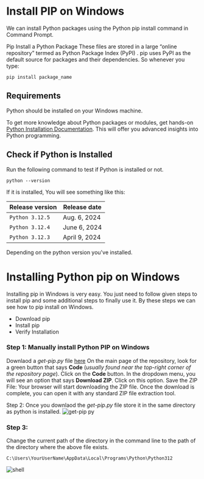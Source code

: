 # Install PIP on Windows
We can install Python packages using the Python pip install command in Command Prompt.

Pip Install a Python Package
These files are stored in a large “online repository” termed as Python Package Index (PyPI) . pip uses PyPI as the default source for packages and their dependencies. So whenever you type:

```shell
pip install package_name
```

## Requirements
Python should be installed on your Windows machine.

To get more knowledge about Python packages or modules, get hands-on[ Python Installation Documentation](https://docs.python.org/3/installing/index.html). This will offer you advanced insights into Python programming.

## Check if Python is Installed
Run the following command to test if Python is installed or not.

```shell
python --version
```

If it is installed, You will see something like this:

| Release version    | Release date  |
|--------------------|---------------|
|  `Python 3.12.5`   | Aug. 6, 2024  | 
|  `Python 3.12.4`   | June 6, 2024  | 
|  `Python 3.12.3`   | April 9, 2024 |

Depending on the python version you've installed.

# Installing Python pip on Windows
Installing pip in Windows is very easy. You just need to follow given steps to install pip and some additional steps to finally use it. By these steps we can see how to pip install on Windows.

* Download pip
* Install pip
* Verify Installation


### Step 1: Manually install Python PIP on Windows
Downlaod a *get-pip.py* file [here](https://github.com/edwards698/Install-pip-on-windows?tab=readme-ov-file) On the main page of the repository, look for a green button that says **Code** (*usually found near the top-right corner of the repository page*). Click on the **Code** button. In the dropdown menu, you will see an option that says **Download ZIP**. Click on this option. Save the ZIP File: Your browser will start downloading the ZIP file. Once the download is complete, you can open it with any standard ZIP file extraction tool.

Step 2: Once you downlaod the *get-pip.py* file store it in the same directory as python is installed.
![get-pip py](https://github.com/user-attachments/assets/7dcd0ddd-7427-4eb9-9da6-ac8cc34a06b8)

### Step 3: 
Change the current path of the directory in the command line to the path of the directory where the above file exists.

```shell
C:\Users\YourUserName\AppData\Local\Programs\Python\Python312
```
![shell](https://github.com/user-attachments/assets/a8ecda6a-b00d-44e3-a2d9-07cc42d90c67)


